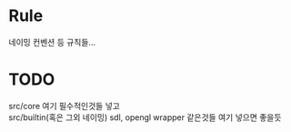 # Rule
네이밍 컨벤션 등 규칙들...

# TODO
src/core 여기 필수적인것들 넣고  
src/builtin(혹은 그외 네이밍) sdl, opengl wrapper 같은것들 여기 넣으면 좋을듯